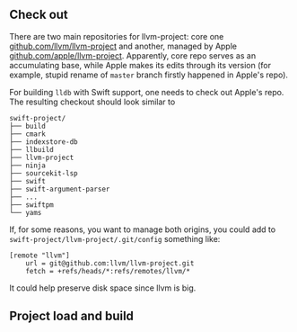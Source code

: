 <!-- Header: How to use CLion for LLDB development -->
<!-- Tag: apple -->
<!-- Tag: cpp -->
<!-- Summary: Tricks for comfy environment setup -->
<!-- Summary: for building and debugging LLDB with CLion. -->

## Check out

There are two main repositories for llvm-project: core one 
[github.com/llvm/llvm-project](github.com/llvm/llvm-project) 
and another, managed by Apple 
[github.com/apple/llvm-project](github.com/apple/llvm-project). 
Apparently, core repo serves as an accumulating base, while Apple makes its edits 
through its version (for example, stupid rename of `master` branch firstly 
happened in Apple's repo).

For building `lldb` with Swift support, one needs to check out Apple's repo. 
The resulting checkout should look similar to 
```
swift-project/
├── build
├── cmark
├── indexstore-db
├── llbuild
├── llvm-project
├── ninja
├── sourcekit-lsp
├── swift
├── swift-argument-parser
├── ...
├── swiftpm
└── yams
```

If, for some reasons, you want to manage both origins, you could add to 
`swift-project/llvm-project/.git/config` something like:
```
[remote "llvm"]
	url = git@github.com:llvm/llvm-project.git
	fetch = +refs/heads/*:refs/remotes/llvm/*
```
It could help preserve disk space since llvm is big.

[comment]: <> (In order to utils/update-checkout --scheme release/5.3)

## Project load and build